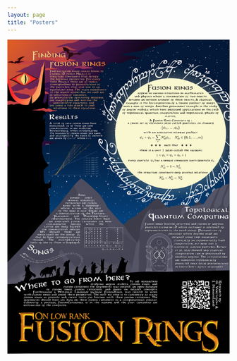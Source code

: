 ```yaml
---
layout: page
title: "Posters"
---
```


![Poster on Low Rank Fusion Rings](PosterFusionRings.png "Poster on Low Rank Fusion Rings")
